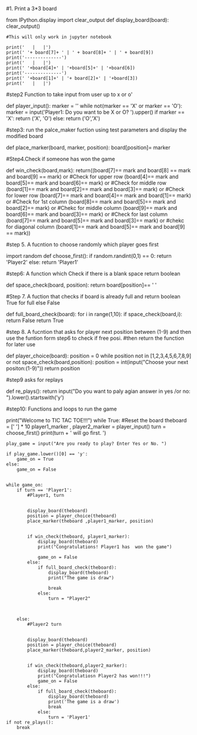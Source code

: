 
#1. Print a 3*3 board

from IPython.display import clear_output
def display_board(board):
    clear_output() 
    
    #This will only work in jupyter notebook
    
    print('   |   |')
    print(' '+ board[7]+ ' | ' + board[8]+ ' | ' + board[9])
    print('--------------')
    print('   |   |')
    print(' '+board[4]+' | '+board[5]+' | '+board[6])
    print('--------------')
    print(' '+board[1]+' | '+ board[2]+' | '+board[3])
    print('   |   |')
    


#step2 Function to take input from user up to x or o'

def player_input():
    marker = ''
    while not(marker == 'X' or marker == 'O'):
        marker = input('Player1: Do you want to be X or O? ').upper()
    if marker == 'X':
            return ('X', 'O')
    else:
            return ('O','X')

#step3: run the palce_maker fuction using test parameters and display the modified board

def place_marker(board, marker, position):
    board[position]= marker
    


#Step4.Check if someone has won the game

def win_check(board,mark):
    return((board[7]== mark and board[8] == mark and board[9] == mark) or #Check for upper row
           (board[4]== mark and board[5]== mark and board[6]== mark) or #Check for middle row
           (board[1]== mark and board[2]== mark and board[3]== mark) or #Check for lower row
           (board[7]== mark and board[4]== mark and board[1]== mark) or #Check for 1st column
           (board[8]== mark and board[5]== mark and board[2]== mark) or #Chekc for middle column
           (board[9]== mark and board[6]== mark and board[3]== mark) or #Check for last column
           (board[7]== mark and board[5]== mark and board[3]== mark) or #chekc for diagonal column
           (board[1]== mark and board[5]== mark and board[9] == mark))

#step 5. A fucntion to choose randomly which player goes first

import random
def choose_first():
    if random.randint(0,1) == 0:
        return 'Player2'
    else:
        return 'Player1'
    
#step6: A function which Check if there is a blank space return boolean

def space_check(board, position):
    return board[position]== ' '

#Step 7. A fuction that checks if board is already full and return boolean True for full else False


def full_board_check(board):
    for i in range(1,10):
        if space_check(board,i):
            return False
    return True

#step 8. A fucntion that asks for player next position between (1-9) and then use the funtion form step6 to check if free posi.
#then return the function for later use


def player_choice(board):
    position = 0
    while position not in [1,2,3,4,5,6,7,8,9] or not space_check(board,position):
        position = int(input("Choose your next positon:(1-9)"))
    return position



#step9 asks for replays

def re_plays():
    return input("Do you want to paly agian answer in yes /or no: ").lower().startswith('y')

#step10: Functions and loops to run the game

print("Welcome to TIC TAC TOE!!!")
while True:
    #Reset the board
    theboard = [' '] * 10
    player1_marker , player2_marker = player_input()
    turn = choose_first()
    print(turn + ' will go first. ')
    
    
    play_game = input("Are you ready to play? Enter Yes or No. ")
    
    if play_game.lower()[0] == 'y':
        game_on = True
    else:
        game_on = False
        
        
    while game_on:
        if turn == 'Player1':
            #Player1, turn
            
            
            display_board(theboard)
            position = player_choice(theboard)
            place_marker(theboard ,player1_marker, position)
            
            
            if win_check(theboard, player1_marker):
                display_board(theboard)
                print("Congratulations! Player1 has  won the game")
            
                game_on = False
            else:
                if full_board_check(theboard):
                    display_board(theboard)
                    print("The game is draw")
                
                    break
                else:
                    turn = "Player2"
                
           
               
        else:
            #Player2 turn
            
            
            display_board(theboard)
            position = player_choice(theboard)
            place_marker(theboard,player2_marker, position)
            
            
            if win_check(theboard,player2_marker):
                display_board(theboard)
                print("Congratulatiosn Player2 has won!!!")
                game_on = False
            else:
                if full_board_check(theboard):
                    display_board(theboard)
                    print('The game is a draw')
                    break
                else:
                    turn = 'Player1'
    if not re_plays():
        break

